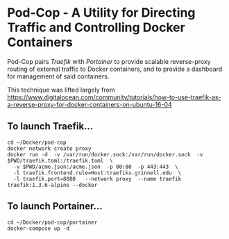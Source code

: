 # Pod-Cop - A Utility for Directing Traffic and Controlling Docker Containers

Pod-Cop pairs *Traefik* with *Portainer* to provide scalable reverse-proxy routing of external traffic 
to Docker containers, and to provide a dashboard for management of said containers.

This technique was lifted largely from https://www.digitalocean.com/community/tutorials/how-to-use-traefik-as-a-reverse-proxy-for-docker-containers-on-ubuntu-16-04

## To launch Traefik... 

```
cd ~/Docker/pod-cop
docker network create proxy
docker run -d  -v /var/run/docker.sock:/var/run/docker.sock  -v $PWD/traefik.toml:/traefik.toml  \
  -v $PWD/acme.json:/acme.json  -p 80:80  -p 443:443  \
  -l traefik.frontend.rule=Host:traefikx.grinnell.edu  \
  -l traefik.port=8080   --network proxy  --name traefik  traefik:1.3.6-alpine --docker
```

## To launch Portainer...

```
cd ~/Docker/pod-cop/portainer
docker-compose up -d
```

